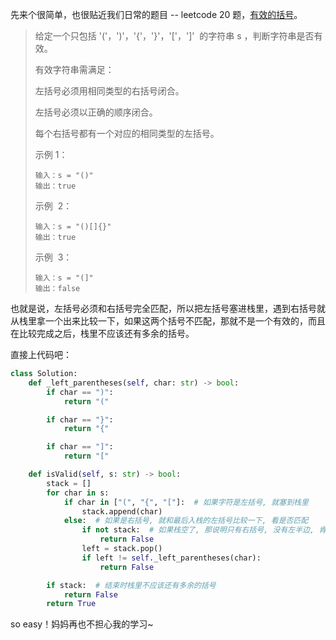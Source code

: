 先来个很简单，也很贴近我们日常的题目 -- leetcode 20 题，[有效的括号](https://leetcode.cn/problems/valid-parentheses/)。

> 给定一个只包括 '('，')'，'{'，'}'，'['，']'  的字符串 s ，判断字符串是否有效。
>
> 有效字符串需满足：
>
> 左括号必须用相同类型的右括号闭合。
>
> 左括号必须以正确的顺序闭合。
>
> 每个右括号都有一个对应的相同类型的左括号。
>
> 示例 1：
>
> ```
> 输入：s = "()"
> 输出：true
> ```
>
> 示例  2：
>
> ```
> 输入：s = "()[]{}"
> 输出：true
> ```
>
> 示例  3：
>
> ```
> 输入：s = "(]"
> 输出：false
> ```

也就是说，左括号必须和右括号完全匹配，所以把左括号塞进栈里，遇到右括号就从栈里拿一个出来比较一下，如果这两个括号不匹配，那就不是一个有效的，而且在比较完成之后，栈里不应该还有多余的括号。

直接上代码吧：

```python
class Solution:
    def _left_parentheses(self, char: str) -> bool:
        if char == ")":
            return "("

        if char == "}":
            return "{"

        if char == "]":
            return "["

    def isValid(self, s: str) -> bool:
        stack = []
        for char in s:
            if char in ["(", "{", "["]:  # 如果字符是左括号, 就塞到栈里
                stack.append(char)
            else:  # 如果是右括号, 就和最后入栈的左括号比较一下, 看是否匹配
                if not stack:  # 如果栈空了, 那说明只有右括号, 没有左半边, 肯定无效
                    return False
                left = stack.pop()
                if left != self._left_parentheses(char):
                    return False

        if stack:  # 结束时栈里不应该还有多余的括号
            return False
        return True
```

so easy！妈妈再也不担心我的学习~

